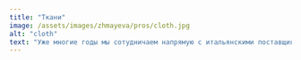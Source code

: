 ```yaml
---
title: "Ткани"
image: /assets/images/zhmayeva/pros/cloth.jpg
alt: "cloth"
text: "Уже многие годы мы сотудничаем напрямую с итальянскими поставщиками тканей, имея возможность всегда предоставить образцы самых последних и актуальных поступлений из Италии. Пошимо регулярных полотен, мы также работаем с самыми трендовыми стоками, имея на них эксклювивные предложения. Вместе мы сможем выбрать для Вас подходящий материал для будущего изделия, учитывая все пожелания и предпочтения, а также наши рекомендации."
---
```

